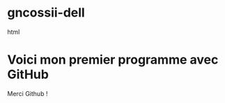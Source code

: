 # gncossii-dell
html
<html>
<h1> Voici mon premier programme avec GitHub</h1>
<p> Merci Github !</p>
</html>
